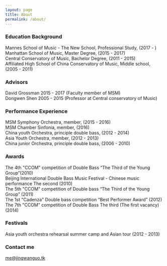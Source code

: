 ```yaml
---
layout: page
title: About
permalink: /about/
---
```


### Education Background
Mannes School of Music - The New School, Professional Study, (2017 - )  
Manhattan School of Music, Master Degree, (2015 - 2017)  
Central Conservatory of Music, Bachelor Degree, (2011 - 2015)  
Affiliated High School of China Conservatory of Music, Middle school, (2005 - 2011)  
 
### Advisors
David Grossman 2015 - 2017 (Faculty member of MSM)  
Dongwen Shen 2005 - 2015 (Professor at Central conservatory of Music)  
 
### Performance Experience
MSM Symphony Orchestra, member, (2015 - 2016)  
MSM Chamber Sinfonia, member, (2016)  
China youth Orchestra, principle double bass, (2012 - 2014)  
Asia Youth Orchestra, member, (2012 - 2013)  
China junior Orchestra, principle double bass, (2006 - 2010)
 
### Awards
The 4th "CCOM" competition of Double Bass “The Third of the Young Group”(2010)  
Beijing International Double Bass Music Festival - Chinese music performance The
second (2010)  
The 5th "CCOM" competition of Double bass “The Third of the Young Group”
(2011)  
The 1st "Cadenza" Double bass competition “Best Performer Award” (2012)  
The 7th "CCOM" competition of Double Bass The third (The first vacancy) (2014)
 
### Festivals
Asia youth orchestra rehearsal summer camp and Asian tour (2012 - 2013)

### Contact me

[	me@jingwanguo.tk](mailto:me@jingwanguo.tk)
